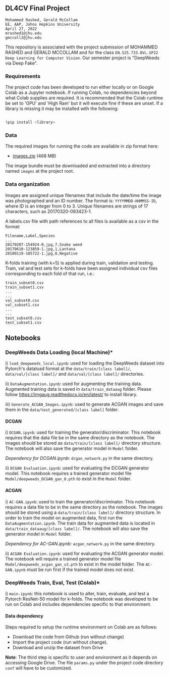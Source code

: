 
## DL4CV Final Project

	Mohammed Rashed, Gerald McCollam  
	EE, AAP, Johns Hopkins University
	April 27, 2022  
	mrashed1@jhu.edu  
	gmccoll2@jhu.edu

This repository is associated with the project submission of MOHAMMED RASHED and GERALD MCCOLLAM and for the class `EN.525.733.8VL.SP22 Deep Learning for Computer Vision`. Our semester project is "DeepWeeds via Deep Fake".

### Requirements

The project code has been developed to run either locally or on Google Colab as a Jupyter notebook. If running Colab, no dependencies beyond what Colab supplies are required. It is recommended that the Colab runtime be set to 'GPU' and 'High Ram' but it will execute fine if these are unset. If a library is missing it may be installed with the following:

```bash

!pip install <library>

```

### Data
The required images for running the code are available in zip format here: 

* [images.zip](https://drive.google.com/file/d/1xnK3B6K6KekDI55vwJ0vnc2IGoDga9cj) (468 MB)
  
The image bundle must be downloaded and extracted into a directory named `images` at the project root.

### Data organization
Images are assigned unique filenames that include the date/time the image was photographed and an ID number. The format is: ```YYYYMMDD-HHMMSS-ID```, where ID is an integer from 0 to 3. Unique filenames are strings of 17 characters, such as 20170320-093423-1.

A labels.csv file with path references to all files is available as a csv in the format:

```
Filename,Label,Species
...
20170207-154924-0,jpg,7,Snake weed
20170610-123859-1.jpg,1,Lantana
20180119-105722-1.jpg,8,Negative
```

K-folds training (with k=5) is applied during train, validation and testing. Train, val and test sets for k-folds have been assigned individual csv files corresponding to each fold of that run, i.e.:

```
train_subset0.csv
train_subset1.csv
...
...
val_subset0.csv
val_subset1.csv
...
...
test_subset0.csv
test_subset1.csv
```

## Notebooks
### DeepWeeds Data Loading (local Machine)*

i) `load_deepweeds_local.ipynb`: used for loading the DeepWeeds dataset into Pytorch's dataload format at the `data/train/[class label]/`, `data/val/[class label]/` and `data/val/[class label]/` directories.

ii) `DataAugmentation.ipynb`: used for augmenting the training data. Augmented training data is saved in `data/train_dataaug` folder. Please follow https://imgaug.readthedocs.io/en/latest/ to install library.

iii) `Generate_ACGAN_Images.ipynb`: used to generate ACGAN images and save them in the `data/test_generated/[class label]` folder.

#### DCGAN
i) `DCGAN.ipynb`: used for training the generator/discriminator. This notebook requires that the data file be in the same directory as the notebook. The images should be stored as `data/train/[class label]/` directory structure. The notebook will also save the generator model in `Model` folder.

_Dependency for DCGAN.ipynb_: `dcgan_network.py` in the same directory.

ii) `DCGAN Evaluation.ipynb`: used for evaluating the DCGAN generator model. This notebook requires a trained generator model file `Model/deepweeds_DCGAN_gan_0.pth` to exist in the `Model` folder.

#### ACGAN

i) `AC-GAN.ipynb`: used to train the generator/discriminator. This notebook requires a data file to be in the same directory as the notebook. The images should be stored using a `data/train/[class label]/` directory structure. In order to train the model on augmented data, first run the `DataAugmentation.ipynb`. The train data for augmented data is located in `data/train_dataaug/[class label]/`. The notebook will also save the generator model in `Model` folder.

_Dependency for AC-GAN.ipynb_:  `acgan_network.py` in the same directory.

  

ii) `ACGAN Evaluation.ipynb`: used for evaluating the ACGAN generator model. The notebook will require a trained generator model file `Model/deepweeds_acgan_gan_v3.pth` to exist in the model folder. The `AC-GAN.ipynb` must be run first if the trained model does not exist.

### DeepWeeds Train, Eval, Test (Colab)*

  
  

i) `main.ipynb`: this notebook is used to alter, train, evaluate, and test a Pytorch ResNet-50 model for k-folds. The notebook was developed to be run on Colab and includes dependencies specific to that environment.

  

#### Data dependency

Steps required to setup the runtime environment on Colab are as follows:

 - Download the code from Github (run without change)
 - Import the project code (run without change).    
 - Download and unzip the dataset from Drive

**Note**: The third step is specific to user and environment as it depends on accessing Google Drive. The file `params.py` under the project code directory `conf` will have to be customized.
